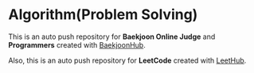# Algorithm(Problem Solving)

This is an auto push repository for **Baekjoon Online Judge** and **Programmers** created with [BaekjoonHub](https://github.com/BaekjoonHub/BaekjoonHub).

Also, this is an auto push repository for **LeetCode** created with [LeetHub](https://github.com/QasimWani/LeetHub).
